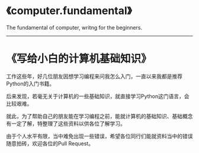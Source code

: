 # 《computer.fundamental》

The fundamental of computer, writng for the beginners.

---

# 《写给小白的计算机基础知识》

工作这些年，好几位朋友因想学习编程来问我怎么入门，一直以来我都是推荐Python的入门书籍。

后来发现，若毫无关于计算机的一些基础知识，就直接学习Python这门语言，会比较艰难。

就此，为了帮助自己的朋友能在学习编程之前，能就计算机的基础知识、基础概念有一定了解，特整理了这些资料以供各位了解学习。

由于个人水平有限，当中难免出现一些错误，希望各位同行们能就资料当中的错误随意拍砖，欢迎各位的Pull Request。


